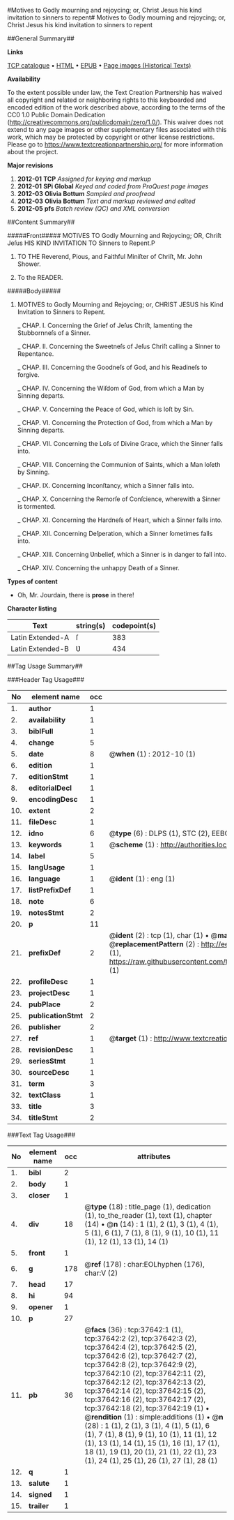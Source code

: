 #Motives to Godly mourning and rejoycing; or, Christ Jesus his kind invitation to sinners to repent#
Motives to Godly mourning and rejoycing; or, Christ Jesus his kind invitation to sinners to repent

##General Summary##

**Links**

[TCP catalogue](http://www.ota.ox.ac.uk/tcp/)  • 
[HTML](http://tei.it.ox.ac.uk/tcp/Texts-HTML/free/A51/A51494.html)  • 
[EPUB](http://tei.it.ox.ac.uk/tcp/Texts-EPUB/free/A51/A51494.epub) • 
[Page images (Historical Texts)](https://historicaltexts.jisc.ac.uk/eebo-99833167e)

**Availability**

To the extent possible under law, the Text Creation Partnership has waived all copyright and related or neighboring rights to this keyboarded and encoded edition of the work described above, according to the terms of the CC0 1.0 Public Domain Dedication (http://creativecommons.org/publicdomain/zero/1.0/). This waiver does not extend to any page images or other supplementary files associated with this work, which may be protected by copyright or other license restrictions. Please go to https://www.textcreationpartnership.org/ for more information about the project.

**Major revisions**

1. __2012-01__ __TCP__ *Assigned for keying and markup*
1. __2012-01__ __SPi Global__ *Keyed and coded from ProQuest page images*
1. __2012-03__ __Olivia Bottum__ *Sampled and proofread*
1. __2012-03__ __Olivia Bottum__ *Text and markup reviewed and edited*
1. __2012-05__ __pfs__ *Batch review (QC) and XML conversion*

##Content Summary##

#####Front#####
MOTIVES TO Godly Mourning and Rejoycing; OR, Chriſt Jeſus HIS KIND INVITATION TO Sinners to Repent.P
1. TO THE Reverend, Pious, and Faithful Miniſter of Chriſt, Mr. John Shower.

1. To the READER.

#####Body#####

1. MOTIVES to Godly Mourning and Rejoycing; or, CHRIST JESUS his Kind Invitation to Sinners to Repent.

    _ CHAP. I. Concerning the Grief of Jeſus Chriſt, lamenting the Stubbornneſs of a Sinner.

    _ CHAP. II. Concerning the Sweetneſs of Jeſus Chriſt calling a Sinner to Repentance.

    _ CHAP. III. Concerning the Goodneſs of God, and his Readineſs to forgive.

    _ CHAP. IV. Concerning the Wiſdom of God, from which a Man by Sinning departs.

    _ CHAP. V. Concerning the Peace of God, which is loſt by Sin.

    _ CHAP. VI. Concerning the Protection of God, from which a Man by Sinning departs.

    _ CHAP. VII. Concerning the Loſs of Divine Grace, which the Sinner falls into.

    _ CHAP. VIII. Concerning the Communion of Saints, which a Man loſeth by Sinning.

    _ CHAP. IX. Concerning Inconſtancy, which a Sinner falls into.

    _ CHAP. X. Concerning the Remorſe of Conſcience, wherewith a Sinner is tormented.

    _ CHAP. XI. Concerning the Hardneſs of Heart, which a Sinner falls into.

    _ CHAP. XII. Concerning Deſperation, which a Sinner ſometimes falls into.

    _ CHAP. XIII. Concerning Ʋnbelief, which a Sinner is in danger to fall into.

    _ CHAP. XIV. Concerning the unhappy Death of a Sinner.

**Types of content**

  * Oh, Mr. Jourdain, there is **prose** in there!

**Character listing**


|Text|string(s)|codepoint(s)|
|---|---|---|
|Latin Extended-A|ſ|383|
|Latin Extended-B|Ʋ|434|

##Tag Usage Summary##

###Header Tag Usage###

|No|element name|occ|attributes|
|---|---|---|---|
|1.|__author__|1||
|2.|__availability__|1||
|3.|__biblFull__|1||
|4.|__change__|5||
|5.|__date__|8| @__when__ (1) : 2012-10 (1)|
|6.|__edition__|1||
|7.|__editionStmt__|1||
|8.|__editorialDecl__|1||
|9.|__encodingDesc__|1||
|10.|__extent__|2||
|11.|__fileDesc__|1||
|12.|__idno__|6| @__type__ (6) : DLPS (1), STC (2), EEBO-CITATION (1), PROQUEST (1), VID (1)|
|13.|__keywords__|1| @__scheme__ (1) : http://authorities.loc.gov/ (1)|
|14.|__label__|5||
|15.|__langUsage__|1||
|16.|__language__|1| @__ident__ (1) : eng (1)|
|17.|__listPrefixDef__|1||
|18.|__note__|6||
|19.|__notesStmt__|2||
|20.|__p__|11||
|21.|__prefixDef__|2| @__ident__ (2) : tcp (1), char (1)  •  @__matchPattern__ (2) : ([0-9\-]+):([0-9IVX]+) (1), (.+) (1)  •  @__replacementPattern__ (2) : http://eebo.chadwyck.com/downloadtiff?vid=$1&page=$2 (1), https://raw.githubusercontent.com/textcreationpartnership/Texts/master/tcpchars.xml#$1 (1)|
|22.|__profileDesc__|1||
|23.|__projectDesc__|1||
|24.|__pubPlace__|2||
|25.|__publicationStmt__|2||
|26.|__publisher__|2||
|27.|__ref__|1| @__target__ (1) : http://www.textcreationpartnership.org/docs/. (1)|
|28.|__revisionDesc__|1||
|29.|__seriesStmt__|1||
|30.|__sourceDesc__|1||
|31.|__term__|3||
|32.|__textClass__|1||
|33.|__title__|3||
|34.|__titleStmt__|2||


###Text Tag Usage###

|No|element name|occ|attributes|
|---|---|---|---|
|1.|__bibl__|2||
|2.|__body__|1||
|3.|__closer__|1||
|4.|__div__|18| @__type__ (18) : title_page (1), dedication (1), to_the_reader (1), text (1), chapter (14)  •  @__n__ (14) : 1 (1), 2 (1), 3 (1), 4 (1), 5 (1), 6 (1), 7 (1), 8 (1), 9 (1), 10 (1), 11 (1), 12 (1), 13 (1), 14 (1)|
|5.|__front__|1||
|6.|__g__|178| @__ref__ (178) : char:EOLhyphen (176), char:V (2)|
|7.|__head__|17||
|8.|__hi__|94||
|9.|__opener__|1||
|10.|__p__|27||
|11.|__pb__|36| @__facs__ (36) : tcp:37642:1 (1), tcp:37642:2 (2), tcp:37642:3 (2), tcp:37642:4 (2), tcp:37642:5 (2), tcp:37642:6 (2), tcp:37642:7 (2), tcp:37642:8 (2), tcp:37642:9 (2), tcp:37642:10 (2), tcp:37642:11 (2), tcp:37642:12 (2), tcp:37642:13 (2), tcp:37642:14 (2), tcp:37642:15 (2), tcp:37642:16 (2), tcp:37642:17 (2), tcp:37642:18 (2), tcp:37642:19 (1)  •  @__rendition__ (1) : simple:additions (1)  •  @__n__ (28) : 1 (1), 2 (1), 3 (1), 4 (1), 5 (1), 6 (1), 7 (1), 8 (1), 9 (1), 10 (1), 11 (1), 12 (1), 13 (1), 14 (1), 15 (1), 16 (1), 17 (1), 18 (1), 19 (1), 20 (1), 21 (1), 22 (1), 23 (1), 24 (1), 25 (1), 26 (1), 27 (1), 28 (1)|
|12.|__q__|1||
|13.|__salute__|1||
|14.|__signed__|1||
|15.|__trailer__|1||

